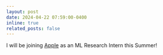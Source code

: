 ```yaml
---
layout: post
date: 2024-04-22 07:59:00-0400
inline: true
related_posts: false
---
```


I will be joining [Apple](https://machinelearning.apple.com/) as an ML Research Intern this Summer!
